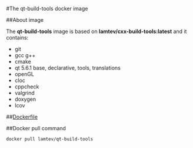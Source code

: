 #The qt-build-tools docker image

##About image

The __qt-build-tools__ image is based on __lamtev/cxx-build-tools:latest__ and it contains:

* git
* gcc g++
* cmake
* qt 5.6.1 base, declarative, tools, translations
* openGL
* cloc
* cppcheck
* valgrind
* doxygen
* lcov

##[Dockerfile](https://github.com/lamtev/build-tools-dockers/blob/master/qt-build-tools/Dockerfile)

##Docker pull command

`docker pull lamtev/qt-build-tools`